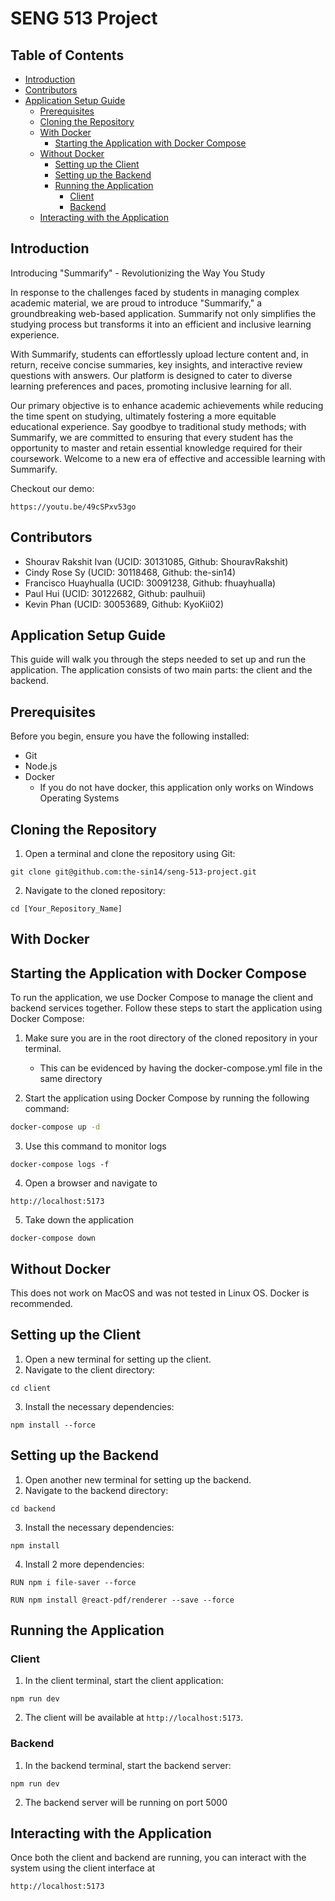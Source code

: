# SENG 513 Project

## Table of Contents
- [Introduction](#Introduction)
- [Contributors](#contributors)
- [Application Setup Guide](#application-setup-guide)
  - [Prerequisites](#prerequisites)
  - [Cloning the Repository](#cloning-the-repository)
  - [With Docker](#with-docker)
    - [Starting the Application with Docker Compose](#starting-the-application-with-docker-compose)
  - [Without Docker](#without-docker)
    - [Setting up the Client](#setting-up-the-client)
    - [Setting up the Backend](#setting-up-the-backend)
    - [Running the Application](#running-the-application)
      - [Client](#client)
      - [Backend](#backend)
  - [Interacting with the Application](#interacting-with-the-application)

## Introduction
Introducing "Summarify" - Revolutionizing the Way You Study

In response to the challenges faced by students in managing complex academic material, we are proud to introduce "Summarify," a groundbreaking web-based application. Summarify not only simplifies the studying process but transforms it into an efficient and inclusive learning experience.

With Summarify, students can effortlessly upload lecture content and, in return, receive concise summaries, key insights, and interactive review questions with answers. Our platform is designed to cater to diverse learning preferences and paces, promoting inclusive learning for all.

Our primary objective is to enhance academic achievements while reducing the time spent on studying, ultimately fostering a more equitable educational experience. Say goodbye to traditional study methods; with Summarify, we are committed to ensuring that every student has the opportunity to master and retain essential knowledge required for their coursework. Welcome to a new era of effective and accessible learning with Summarify.

Checkout our demo:
```
https://youtu.be/49cSPxv53go
```

## Contributors
- Shourav Rakshit Ivan (UCID: 30131085, Github: ShouravRakshit)
- Cindy Rose Sy (UCID: 30118468, Github: the-sin14)
- Francisco Huayhualla (UCID: 30091238, Github: fhuayhualla)
- Paul Hui (UCID: 30122682, Github: paulhuii)
- Kevin Phan (UCID: 30053689, Github: KyoKii02)

## Application Setup Guide

This guide will walk you through the steps needed to set up and run the application. The application consists of two main parts: the client and the backend.

## Prerequisites

Before you begin, ensure you have the following installed:
- Git
- Node.js
- Docker
    - If you do not have docker, this application only works on Windows Operating Systems

## Cloning the Repository

1. Open a terminal and clone the repository using Git:

```
git clone git@github.com:the-sin14/seng-513-project.git
```

2. Navigate to the cloned repository:

```
cd [Your_Repository_Name]
```
## With Docker
## Starting the Application with Docker Compose

To run the application, we use Docker Compose to manage the client and backend services together. Follow these steps to start the application using Docker Compose:

1. Make sure you are in the root directory of the cloned repository in your terminal.
    - This can be evidenced by having the docker-compose.yml file in the same directory

2. Start the application using Docker Compose by running the following command:

```bash
docker-compose up -d
```

3. Use this command to monitor logs
```
docker-compose logs -f
```

4. Open a browser and navigate to 
```
http://localhost:5173
```

5. Take down the application 
```
docker-compose down
```

## Without Docker
This does not work on MacOS and was not tested in Linux OS. Docker is recommended.

## Setting up the Client

1. Open a new terminal for setting up the client.
2. Navigate to the client directory:
```
cd client
```
3. Install the necessary dependencies:
```
npm install --force
```
## Setting up the Backend

1. Open another new terminal for setting up the backend.
2. Navigate to the backend directory:

```
cd backend
```
3. Install the necessary dependencies:
```
npm install
```
4. Install 2 more dependencies:
```
RUN npm i file-saver --force
```
```
RUN npm install @react-pdf/renderer --save --force
```

## Running the Application

### Client

1. In the client terminal, start the client application:
```
npm run dev
```
2. The client will be available at `http://localhost:5173`.

### Backend

1. In the backend terminal, start the backend server:
```
npm run dev
```
2. The backend server will be running on port 5000

## Interacting with the Application

Once both the client and backend are running, you can interact with the system using the client interface at 
```
http://localhost:5173
```


